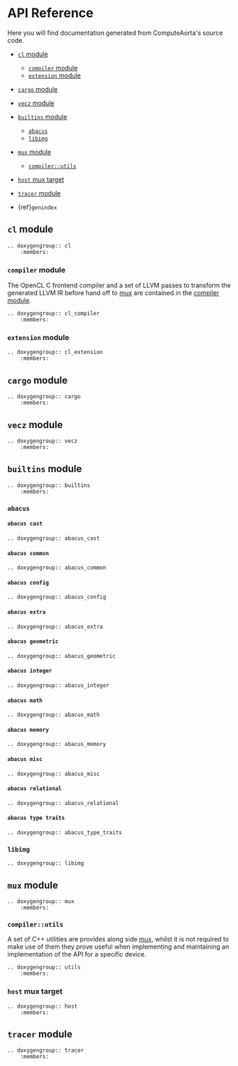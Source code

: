 # API Reference

Here you will find documentation generated from ComputeAorta's source code.

* [`cl` module](#cl-module)
  * [`compiler` module](#compiler-module)
  * [`extension` module](#extension-module)
* [`cargo` module](#cargo-module)
* [`vecz` module](#vecz-module)
* [`builtins` module](#builtins-module)
  * [`abacus`](#abacus)
  * [`libimg`](#libimg)
* [`mux` module](#mux-module)
  * [`compiler::utils`](#compilerutils)
* [`host` mux target](#host-mux-target)
* [`tracer` module](#tracer-module)

* {ref}`genindex`

## `cl` module

```{eval-rst}
.. doxygengroup:: cl
    :members:
```

### `compiler` module

The OpenCL C frontend compiler and a set of LLVM passes to transform the
generated LLVM IR before hand off to [mux](#mux-module) are contained in the
[compiler module](#compiler-module).

```{eval-rst}
.. doxygengroup:: cl_compiler
    :members:
```

### `extension` module

```{eval-rst}
.. doxygengroup:: cl_extension
    :members:
```

## `cargo` module

```{eval-rst}
.. doxygengroup:: cargo
    :members:
```

## `vecz` module

```{eval-rst}
.. doxygengroup:: vecz
    :members:
```

## `builtins` module

```{eval-rst}
.. doxygengroup:: builtins
    :members:
```

### `abacus`

#### `abacus cast`

```{eval-rst}
.. doxygengroup:: abacus_cast
```

#### `abacus common`

```{eval-rst}
.. doxygengroup:: abacus_common
```

#### `abacus config`

```{eval-rst}
.. doxygengroup:: abacus_config
```

#### `abacus extra`

```{eval-rst}
.. doxygengroup:: abacus_extra
```

#### `abacus geometric`

```{eval-rst}
.. doxygengroup:: abacus_geometric
```

#### `abacus integer`

```{eval-rst}
.. doxygengroup:: abacus_integer
```

#### `abacus math`

```{eval-rst}
.. doxygengroup:: abacus_math
```

#### `abacus memory`

```{eval-rst}
.. doxygengroup:: abacus_memory
```

#### `abacus misc`

```{eval-rst}
.. doxygengroup:: abacus_misc
```

#### `abacus relational`

```{eval-rst}
.. doxygengroup:: abacus_relational
```

#### `abacus type traits`

```{eval-rst}
.. doxygengroup:: abacus_type_traits
```

### `libimg`

```{eval-rst}
.. doxygengroup:: libimg
```

## `mux` module

```{eval-rst}
.. doxygengroup:: mux
    :members:
```

### `compiler::utils`

A set of C++ utilities are provides along side [mux](#mux-module), whilst
it is not required to make use of them they prove useful when implementing and
maintaining an implementation of the API for a specific device.

```{eval-rst}
.. doxygengroup:: utils
    :members:
```

### `host` mux target

```{eval-rst}
.. doxygengroup:: host
    :members:
```

## `tracer` module

```{eval-rst}
.. doxygengroup:: tracer
    :members:
```
